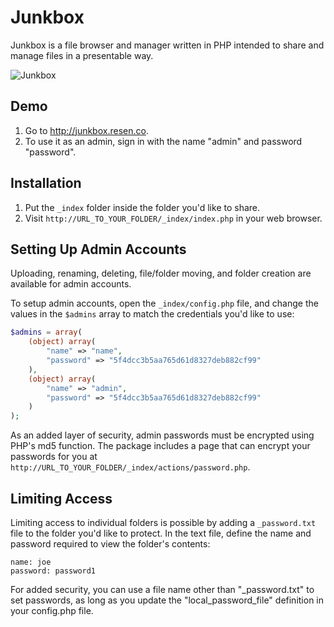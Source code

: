 # Junkbox

Junkbox is a file browser and manager written in PHP intended to share and manage files in a presentable way.

![Junkbox](https://raw.github.com/bryanbuchanan/junkbox/master/screenshot.png)

## Demo

1. Go to http://junkbox.resen.co.
2. To use it as an admin, sign in with the name "admin" and password "password".

## Installation

1. Put the `_index` folder inside the folder you'd like to share.
2. Visit `http://URL_TO_YOUR_FOLDER/_index/index.php` in your web browser.

## Setting Up Admin Accounts

Uploading, renaming, deleting, file/folder moving, and folder creation are available for admin accounts.

To setup admin accounts, open the `_index/config.php` file, and change the values in the `$admins` array to match the credentials you'd like to use:
		
```php
$admins = array(
	(object) array(
		"name" => "name",
		"password" => "5f4dcc3b5aa765d61d8327deb882cf99"
	),
	(object) array(
		"name" => "admin",
		"password" => "5f4dcc3b5aa765d61d8327deb882cf99"
	)
);
```

As an added layer of security, admin passwords must be encrypted using PHP's md5 function. The package includes a page that can encrypt your passwords for you at `http://URL_TO_YOUR_FOLDER/_index/actions/password.php`.

## Limiting Access

Limiting access to individual folders is possible by adding a `_password.txt` file to the folder you'd like to protect. In the text file, define the name and password required to view the folder's contents:

```
name: joe
password: password1
```

For added security, you can use a file name other than "_password.txt" to set passwords, as long as you update the "local_password_file" definition in your config.php file.

